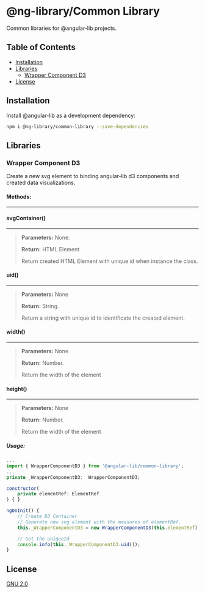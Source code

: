 

# @ng-library/Common Library
Common libraries for @angular-lib projects.


## Table of Contents

- [Installation](##Installation)
- [Libraries](##Libraries)
  - [Wrapper Component D3](###wrapper-component-d3)
- [License](##License)



## Installation
Install @angular-lib as a development dependency:

```bash
npm i @ng-library/common-library --save-dependencies
```
	

## Libraries

### Wrapper Component D3 
Create a new svg element to binding angular-lib d3 components and created data visualizations.

#### Methods:
---
#### svgContainer()
---
> **Parameters:** None.
>
> **Return:** HTML Element
>
> Return created HTML Element with unique id when instance the class.

#### uid()
---
> **Parameters:** None
>
> **Return:** String. 
>
> Return a string with unique id to identificate the created element.

#### width()
---
> **Parameters:** None
>
> **Return:** Number. 
>
> Return the width of the element

#### height()
---
> **Parameters:** None
>
> **Return:** Number.
>
> Return the width of the element

##### Usage:

```javascript
...
import { WrapperComponentD3 } from '@angular-lib/common-library'; 
...
private _WrapperComponentD3:  WrapperComponentD3;

constructor(
    private elementRef: ElementRef
) { }

ngOnInit() {
    // Create D3 Container
    // Generate new svg element with the measures of elementRef.
    this._WrapperComponentD3 = new WrapperComponentD3(this.elementRef);

	// Get the uniqueId
	console.info(this._WrapperComponentD3.uid());
}
```

## License

[GNU 2.0](https://www.gnu.org/licenses/old-licenses/gpl-2.0.html)
